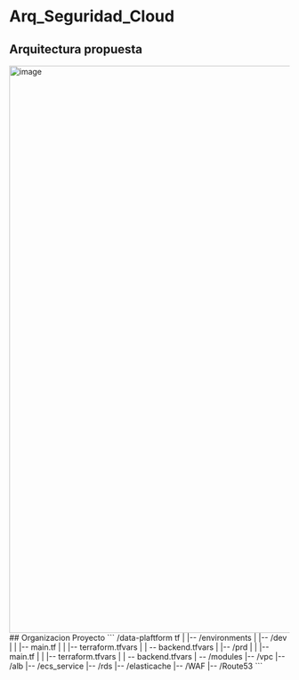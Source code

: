 # Arq_Seguridad_Cloud
## Arquitectura propuesta 
<img width="1026" height="1021" alt="image" src="https://github.com/user-attachments/assets/a07ffd3d-273c-4773-b819-7a814eaefcb4" />
## Organizacion Proyecto
```
/data-plaftform tf
|
|-- /environments
| |-- /dev
| | |-- main.tf
| | |-- terraform.tfvars
| |  -- backend.tfvars
| |-- /prd
| | |-- main.tf
| | |-- terraform.tfvars
| |  -- backend.tfvars
|
-- /modules
    |-- /vpc
    |-- /alb
    |-- /ecs_service
    |-- /rds
    |-- /elasticache
    |-- /WAF
    |-- /Route53
```
